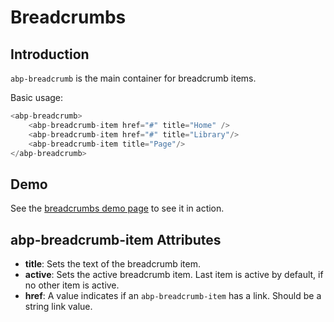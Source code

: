 # Breadcrumbs

## Introduction

`abp-breadcrumb` is the main container for breadcrumb items. 

Basic usage:

````csharp
<abp-breadcrumb>
    <abp-breadcrumb-item href="#" title="Home" />
    <abp-breadcrumb-item href="#" title="Library"/>
    <abp-breadcrumb-item title="Page"/>
</abp-breadcrumb>
````

## Demo

See the [breadcrumbs demo page](https://bootstrap-taghelpers.abp.io/Components/Breadcrumbs) to see it in action.

## abp-breadcrumb-item Attributes

- **title**: Sets the text of the breadcrumb item.
- **active**: Sets the active breadcrumb item. Last item is active by default, if no other item is active.
- **href**: A value indicates if an `abp-breadcrumb-item` has a link. Should be a string link value. 
